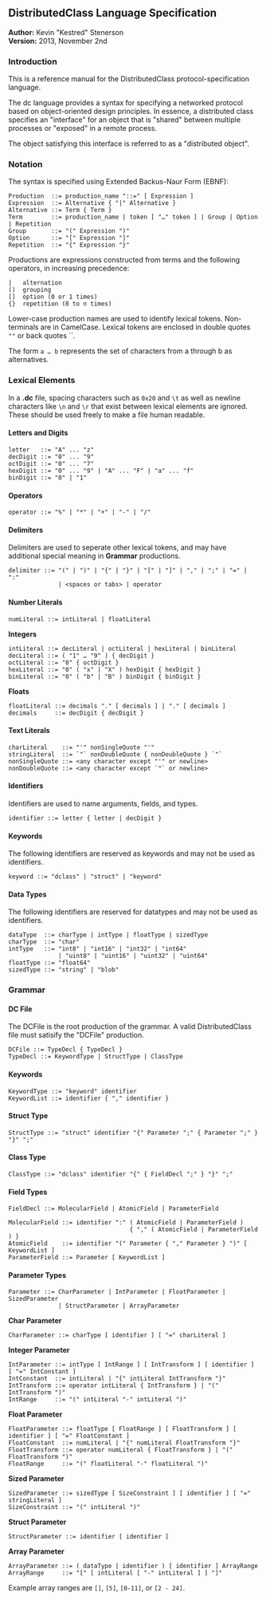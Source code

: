 DistributedClass Language Specification
---------------------------------------
**Author:** Kevin "Kestred" Stenerson  
**Version:** 2013, November 2nd

### Introduction ###
This is a reference manual for the DistributedClass protocol-specification language.

The dc language provides a syntax for specifying a networked protocol based on object-oriented design
principles.  In essence, a distributed class specifies an "interface" for an object that is "shared"
between multiple processes or "exposed" in a remote process.

The object satisfying this interface is referred to as a "distributed object".



### Notation ###
The syntax is specified using Extended Backus-Naur Form (EBNF):

```
Production  ::= production_name "::=" [ Expression ]
Expression  ::= Alternative { "|" Alternative }
Alternative ::= Term { Term }
Term        ::= production_name | token [ "…" token ] | Group | Option | Repetition
Group       ::= "(" Expression ")"
Option      ::= "[" Expression "]"
Repetition  ::= "{" Expression "}"
```

Productions are expressions constructed from terms and the following operators, in increasing precedence:

```
|   alternation
()  grouping
[]  option (0 or 1 times)
{}  repetition (0 to n times)
```

Lower-case production names are used to identify lexical tokens. Non-terminals are in CamelCase.
Lexical tokens are enclosed in double quotes `""` or back quotes ``.

The form `a … b` represents the set of characters from a through b as alternatives.



### Lexical Elements ###
In a **.dc** file, spacing characters such as `0x20` and `\t` as well as newline characters
like `\n` and `\r` that exist between lexical elements are ignored. 
These should be used freely to make a file human readable.

#### Letters and Digits ###
```
letter   ::= "A" ... "z"
decDigit ::= "0" ... "9"
octDigit ::= "0" ... "7"
hexDigit ::= "0" ... "9" | "A" ... "F" | "a" ... "f"
binDigit ::= "0" | "1"
```

#### Operators ####
```
operator ::= "%" | "*" | "+" | "-" | "/"
```

#### Delimiters ####
Delimiters are used to seperate other lexical tokens, and may have additional special
meaning in **Grammar** productions.
```
delimiter ::= "(" | ")" | "{" | "}" | "[" | "]" | "," | ";" | "=" | ":"
              | <spaces or tabs> | operator
```

#### Number Literals ####
```
numLiteral ::= intLiteral | floatLiteral
```

**Integers**
```
intLiteral ::= decLiteral | octLiteral | hexLiteral | binLiteral
decLiteral ::= ( "1" … "9" ) { decDigit }
octLiteral ::= "0" { octDigit }
hexLiteral ::= "0" ( "x" | "X" ) hexDigit { hexDigit }
binLiteral ::= "0" ( "b" | "B" ) binDigit { binDigit }
```

**Floats**
```
floatLiteral ::= decimals "." [ decimals ] | "." [ decimals ]
decimals     ::= decDigit { decDigit }
```

#### Text Literals ####
```
charLiteral    ::= "'" nonSingleQuote "'" 
stringLiteral  ::= `"` nonDoubleQuote { nonDoubleQuote } `"`
nonSingleQuote ::= <any character except "'" or newline>
nonDoubleQuote ::= <any character except `"` or newline>
```

#### Identifiers ####
Identifiers are used to name arguments, fields, and types.
```
identifier ::= letter { letter | decDigit }
```

#### Keywords ####
The following identifiers are reserved as keywords and may not be used as identifiers.
```
keyword ::= "dclass" | "struct" | "keyword"
```

#### Data Types ####
The following identifiers are reserved for datatypes and may not be used as identifiers.
```
dataType  ::= charType | intType | floatType | sizedType
charType  ::= "char"
intType   ::= "int8" | "int16" | "int32" | "int64"
              | "uint8" | "uint16" | "uint32" | "uint64"
floatType ::= "float64"
sizedType ::= "string" | "blob"
```



### Grammar ###

#### DC File ####
The DCFile is the root production of the grammar.  A valid DistributedClass file
must satisify the "DCFile" production.
```
DCFile ::= TypeDecl { TypeDecl }
TypeDecl ::= KeywordType | StructType | ClassType
```

#### Keywords ####
```
KeywordType ::= "keyword" identifier
KeywordList ::= identifier { "," identifier }
```

#### Struct Type ####
```
StructType ::= "struct" identifier "{" Parameter ";" { Parameter ";" } "}" ";"
```

#### Class Type ####
```
ClassType ::= "dclass" identifier "{" { FieldDecl ";" } "}" ";"
```

#### Field Types ####
```
FieldDecl ::= MolecularField | AtomicField | ParameterField
```

```
MolecularField ::= identifier ":" ( AtomicField | ParameterField )
                                  { "," ( AtomicField | ParameterField ) }
AtomicField    ::= identifier "(" Parameter { "," Parameter } ")" [ KeywordList ]
ParameterField ::= Parameter [ KeywordList ]
```

#### Parameter Types ####
```
Parameter ::= CharParameter | IntParameter | FloatParameter | SizedParameter
              | StructParameter | ArrayParameter
```

**Char Parameter**
```
CharParameter ::= charType [ identifier ] [ "=" charLiteral ]
```

**Integer Parameter**
```
IntParameter ::= intType [ IntRange ] [ IntTransform ] [ identifier ] [ "=" IntConstant ] 
IntConstant  ::= intLiteral | "{" intLiteral IntTransform "}"
IntTransform ::= operator intLiteral { IntTransform } | "(" IntTransform ")"
IntRange     ::= "(" intLiteral "-" intLiteral ")"
```

**Float Parameter**
```
FloatParameter ::= floatType [ FloatRange ] [ FloatTransform ] [ identifier ] [ "=" FloatConstant ]
FloatConstant  ::= numLiteral | "{" numLiteral FloatTransform "}"
FloatTransform ::= operator numLiteral { FloatTransform } | "(" FloatTransform ")"
FloatRange     ::= "(" floatLiteral "-" floatLiteral ")"
```

**Sized Parameter**
```
SizedParameter ::= sizedType [ SizeConstraint ] [ identifier ] [ "=" stringLiteral ]
SizeConstraint ::= "(" intLiteral ")"
```

**Struct Parameter**
```
StructParameter ::= identifier [ identifier ]
```

**Array Parameter**
```
ArrayParameter ::= ( dataType | identifier ) [ identifier ] ArrayRange
ArrayRange     ::= "[" [ intLiteral [ "-" intLiteral ] ] "]"
```

Example array ranges are `[]`, `[5]`, `[0-11]`, or `[2 - 24]`.

